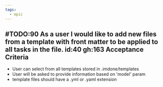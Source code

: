 ```yaml
---
tags:
  - epic
---
```

#TODO:90 As a user I would like to add new files from a template with front matter to be applied to all tasks in the file. id:40 gh:163
Acceptance Criteria
----
- User can select from all templates stored in .imdone/templates
- User will be asked to provide information based on 'model' param
- template files should have a .yml or .yaml extension
